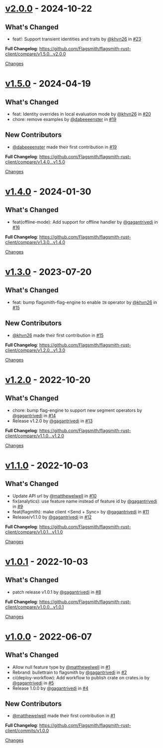 <a id="v2.0.0"></a>
# [v2.0.0](https://github.com/Flagsmith/flagsmith-rust-client/releases/tag/v2.0.0) - 2024-10-22

## What's Changed
* feat!: Support transient identities and traits by [@khvn26](https://github.com/khvn26) in [#23](https://github.com/Flagsmith/flagsmith-rust-client/pull/23)

**Full Changelog**: https://github.com/Flagsmith/flagsmith-rust-client/compare/v1.5.0...v2.0.0

[Changes][v2.0.0]


<a id="v1.5.0"></a>
# [v1.5.0](https://github.com/Flagsmith/flagsmith-rust-client/releases/tag/v1.5.0) - 2024-04-19

## What's Changed
* feat: Identity overrides in local evaluation mode by [@khvn26](https://github.com/khvn26) in [#20](https://github.com/Flagsmith/flagsmith-rust-client/pull/20)
* chore: remove examples by [@dabeeeenster](https://github.com/dabeeeenster) in [#19](https://github.com/Flagsmith/flagsmith-rust-client/pull/19)

## New Contributors
* [@dabeeeenster](https://github.com/dabeeeenster) made their first contribution in [#19](https://github.com/Flagsmith/flagsmith-rust-client/pull/19)

**Full Changelog**: https://github.com/Flagsmith/flagsmith-rust-client/compare/v1.4.0...v1.5.0

[Changes][v1.5.0]


<a id="v1.4.0"></a>
# [v1.4.0](https://github.com/Flagsmith/flagsmith-rust-client/releases/tag/v1.4.0) - 2024-01-30

## What's Changed
* feat(offline-mode): Add support for offline handler by [@gagantrivedi](https://github.com/gagantrivedi) in [#16](https://github.com/Flagsmith/flagsmith-rust-client/pull/16)


**Full Changelog**: https://github.com/Flagsmith/flagsmith-rust-client/compare/v1.3.0...v1.4.0

[Changes][v1.4.0]


<a id="v1.3.0"></a>
# [v1.3.0](https://github.com/Flagsmith/flagsmith-rust-client/releases/tag/v1.3.0) - 2023-07-20

## What's Changed
* feat: bump flagsmith-flag-engine to enable `IN` operator by [@khvn26](https://github.com/khvn26) in [#15](https://github.com/Flagsmith/flagsmith-rust-client/pull/15)

## New Contributors
* [@khvn26](https://github.com/khvn26) made their first contribution in [#15](https://github.com/Flagsmith/flagsmith-rust-client/pull/15)

**Full Changelog**: https://github.com/Flagsmith/flagsmith-rust-client/compare/v1.2.0...v1.3.0

[Changes][v1.3.0]


<a id="v1.2.0"></a>
# [v1.2.0](https://github.com/Flagsmith/flagsmith-rust-client/releases/tag/v1.2.0) - 2022-10-20

## What's Changed
* chore: bump flag-engine to support new segment operators by [@gagantrivedi](https://github.com/gagantrivedi) in [#14](https://github.com/Flagsmith/flagsmith-rust-client/pull/14)
* Release v1.2.0 by [@gagantrivedi](https://github.com/gagantrivedi) in [#13](https://github.com/Flagsmith/flagsmith-rust-client/pull/13)


**Full Changelog**: https://github.com/Flagsmith/flagsmith-rust-client/compare/v1.1.0...v1.2.0

[Changes][v1.2.0]


<a id="v1.1.0"></a>
# [v1.1.0](https://github.com/Flagsmith/flagsmith-rust-client/releases/tag/v1.1.0) - 2022-10-03

## What's Changed
* Update API url by [@matthewelwell](https://github.com/matthewelwell) in [#10](https://github.com/Flagsmith/flagsmith-rust-client/pull/10)
* fix(analytics): use feature name instead of feature id by [@gagantrivedi](https://github.com/gagantrivedi) in [#9](https://github.com/Flagsmith/flagsmith-rust-client/pull/9)
* feat(flagmith): make client <Send + Sync> by [@gagantrivedi](https://github.com/gagantrivedi) in [#11](https://github.com/Flagsmith/flagsmith-rust-client/pull/11)
* Release/v1.1.0 by [@gagantrivedi](https://github.com/gagantrivedi) in [#12](https://github.com/Flagsmith/flagsmith-rust-client/pull/12)


**Full Changelog**: https://github.com/Flagsmith/flagsmith-rust-client/compare/v1.0.1...v1.1.0

[Changes][v1.1.0]


<a id="v1.0.1"></a>
# [v1.0.1](https://github.com/Flagsmith/flagsmith-rust-client/releases/tag/v1.0.1) - 2022-10-03

## What's Changed
* patch release v1.0.1 by [@gagantrivedi](https://github.com/gagantrivedi) in [#8](https://github.com/Flagsmith/flagsmith-rust-client/pull/8)


**Full Changelog**: https://github.com/Flagsmith/flagsmith-rust-client/compare/v1.0.0...v1.0.1

[Changes][v1.0.1]


<a id="v1.0.0"></a>
# [v1.0.0](https://github.com/Flagsmith/flagsmith-rust-client/releases/tag/v1.0.0) - 2022-06-07

## What's Changed
* Allow null feature type by [@matthewelwell](https://github.com/matthewelwell) in [#1](https://github.com/Flagsmith/flagsmith-rust-client/pull/1)
* Rebrand: bullettrain to flagsmith by [@gagantrivedi](https://github.com/gagantrivedi) in [#2](https://github.com/Flagsmith/flagsmith-rust-client/pull/2)
* ci(deploy-workflow): Add workflow to publish crate on crates.io by [@gagantrivedi](https://github.com/gagantrivedi) in [#5](https://github.com/Flagsmith/flagsmith-rust-client/pull/5)
* Release 1.0.0 by [@gagantrivedi](https://github.com/gagantrivedi) in [#4](https://github.com/Flagsmith/flagsmith-rust-client/pull/4)

## New Contributors
* [@matthewelwell](https://github.com/matthewelwell) made their first contribution in [#1](https://github.com/Flagsmith/flagsmith-rust-client/pull/1)

**Full Changelog**: https://github.com/Flagsmith/flagsmith-rust-client/commits/v1.0.0

[Changes][v1.0.0]


[v2.0.0]: https://github.com/Flagsmith/flagsmith-rust-client/compare/v1.5.0...v2.0.0
[v1.5.0]: https://github.com/Flagsmith/flagsmith-rust-client/compare/v1.4.0...v1.5.0
[v1.4.0]: https://github.com/Flagsmith/flagsmith-rust-client/compare/v1.3.0...v1.4.0
[v1.3.0]: https://github.com/Flagsmith/flagsmith-rust-client/compare/v1.2.0...v1.3.0
[v1.2.0]: https://github.com/Flagsmith/flagsmith-rust-client/compare/v1.1.0...v1.2.0
[v1.1.0]: https://github.com/Flagsmith/flagsmith-rust-client/compare/v1.0.1...v1.1.0
[v1.0.1]: https://github.com/Flagsmith/flagsmith-rust-client/compare/v1.0.0...v1.0.1
[v1.0.0]: https://github.com/Flagsmith/flagsmith-rust-client/tree/v1.0.0

<!-- Generated by https://github.com/rhysd/changelog-from-release v3.9.0 -->
